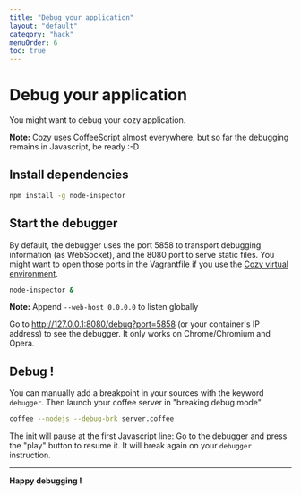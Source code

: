 ```yaml
---
title: "Debug your application"
layout: "default"
category: "hack"
menuOrder: 6
toc: true
---
```


# Debug your application

You might want to debug your cozy application.

**Note:** Cozy uses CoffeeScript almost everywhere, but so far the debugging remains in Javascript, be ready :-D

## Install dependencies

```bash
npm install -g node-inspector
```

## Start the debugger

By default, the debugger uses the port 5858 to transport debugging information (as WebSocket), and the 8080 port to serve static files.
You might want to open those ports in the Vagrantfile if you use the [Cozy virtual environment](http://cozy.io/hack/getting-started/setup-environment.html).

```bash
node-inspector &
```

**Note:** Append `--web-host 0.0.0.0` to listen globally

Go to http://127.0.0.1:8080/debug?port=5858 (or your container's IP address) to see the debugger.
It only works on Chrome/Chromium and Opera.

## Debug !

You can manually add a breakpoint in your sources with the keyword `debugger`. Then launch your coffee server in "breaking debug mode".

```bash
coffee --nodejs --debug-brk server.coffee
```

The init will pause at the first Javascript line: Go to the debugger and press the "play" button to resume it.
It will break again on your `debugger` instruction.

---

**Happy debugging !**

